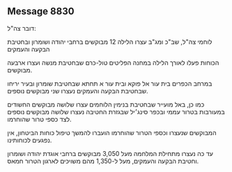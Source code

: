 ## Message 8830

דובר צה"ל:

לוחמי צה"ל, שב"כ ומג"ב עצרו הלילה 12 מבוקשים ברחבי יהודה ושומרון ובחטיבת הבקעה והעמקים

 הכוחות פעלו לאורך הלילה במחנה הפליטים טול-כרם שבחטיבת מנשה ועצרו ארבעה מבוקשים. 

במרחב הכפרים בית עור אל פוקא ובית עור א תחתא שבחטיבת שומרון ובעיר יריחו שבחטיבת הבקעה והעמקים נעצרו שני מבוקשים נוספים.

כמו כן, באל מועייר שבחטיבת בנימין הלוחמים עצרו שלושה מבוקשים החשודים במעורבות בטרור עממי ובכפר סינג׳יל שבגזרת החטיבה נעצרו שלושה מבוקשים נוספים לצד כספי טרור שהוחרמו.

המבוקשים שנעצרו וכספי הטרור שהוחרמו הועברו להמשך טיפול כוחות הביטחון, אין נפגעים לכוחותינו.

עד כה נעצרו מתחילת המלחמה מעל 3,050 מבוקשים ברחבי אוגדת יהודה ושומרון וחטיבת הבקעה והעמקים, מעל ל-1,350 מהם משויכים לארגון הטרור חמאס.


